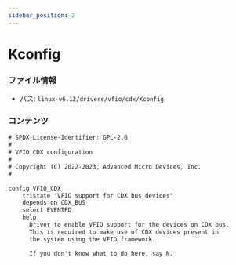 ```yaml
---
sidebar_position: 2
---
```

# Kconfig

### ファイル情報

- パス: `linux-v6.12/drivers/vfio/cdx/Kconfig`

### コンテンツ

```txt
# SPDX-License-Identifier: GPL-2.0
#
# VFIO CDX configuration
#
# Copyright (C) 2022-2023, Advanced Micro Devices, Inc.
#

config VFIO_CDX
	tristate "VFIO support for CDX bus devices"
	depends on CDX_BUS
	select EVENTFD
	help
	  Driver to enable VFIO support for the devices on CDX bus.
	  This is required to make use of CDX devices present in
	  the system using the VFIO framework.

	  If you don't know what to do here, say N.

```
